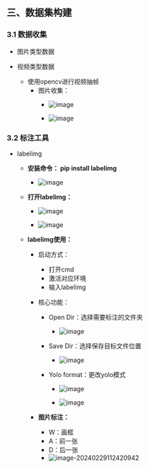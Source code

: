 ## 三、数据集构建

### 3.1 数据收集

* 图片类型数据

* 视频类型数据

  * 使用opencv进行视频抽帧
    * 图片收集：
      * ![image](https://github.com/CoderSuHang/TensorRT-Learning-Note/assets/104765251/16583cc5-0048-466c-bca7-006bfd779f74)

      * ![image](https://github.com/CoderSuHang/TensorRT-Learning-Note/assets/104765251/ee9e22f6-4edd-4153-b94a-00bb73679609)


### 3.2 标注工具

* labelimg

  * **安装命令： pip install labelimg**
    * ![image](https://github.com/CoderSuHang/TensorRT-Learning-Note/assets/104765251/0cb2397c-2885-439f-bfcd-ac6055d06cd9)

  * **打开labelimg：**
    * ![image](https://github.com/CoderSuHang/TensorRT-Learning-Note/assets/104765251/ac17f4a0-6f62-4726-9ee1-641de7907fbf)

    * ![image](https://github.com/CoderSuHang/TensorRT-Learning-Note/assets/104765251/d8f2d988-dbc3-4eae-8aca-537b813325a3)

  * **labelimg使用：**
    * 启动方式：
      * 打开cmd
      * 激活对应环境
      * 输入labelimg
    * 核心功能：
      * Open Dir：选择需要标注的文件夹
        * ![image](https://github.com/CoderSuHang/TensorRT-Learning-Note/assets/104765251/e7113a2a-9d0b-4c31-a0f2-9b92fc8b905f)

      * Save Dir：选择保存目标文件位置
        * ![image](https://github.com/CoderSuHang/TensorRT-Learning-Note/assets/104765251/1cb0f029-fa7d-4e4a-8f49-9b5b8be9b9e6)

      * Yolo format：更改yolo模式
        * ![image](https://github.com/CoderSuHang/TensorRT-Learning-Note/assets/104765251/86a1353a-3649-4bf3-9471-a9908ea4eefe)

        * ![image](https://github.com/CoderSuHang/TensorRT-Learning-Note/assets/104765251/8482ac2a-2047-477b-af6e-8aa6e61ceb6c)

    * **图片标注：**
      * W：画框
      * A：前一张
      * D：后一张
      * ![image-20240229112420942](C:\Users\10482\AppData\Roaming\Typora\typora-user-images\image-20240229112420942.png)


